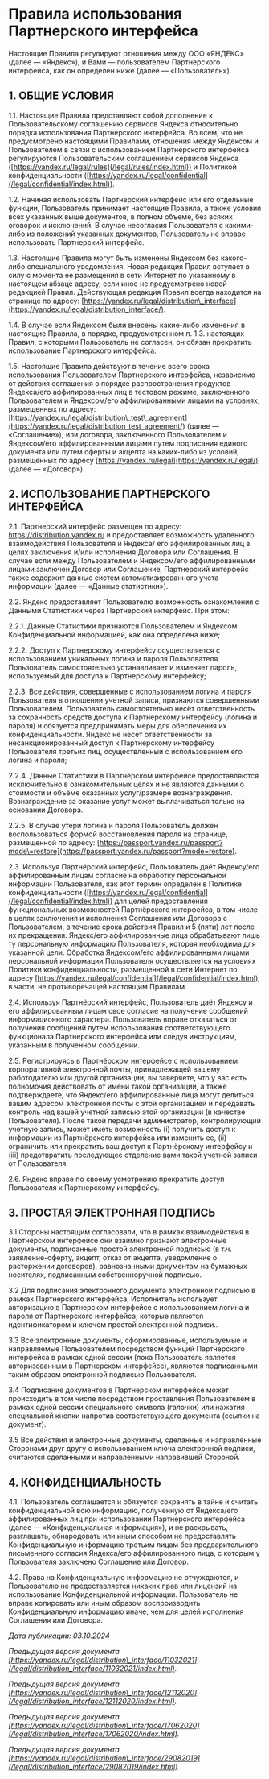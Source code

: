  Правила использования Партнерского интерфейса
=============================================

   Настоящие Правила регулируют отношения между ООО «ЯНДЕКС» (далее — «Яндекс»), и Вами — пользователем Партнерского интерфейса, как он определен ниже (далее — «Пользователь»).

  1\. ОБЩИЕ УСЛОВИЯ
-----------------

 1\.1\. Настоящие Правила представляют собой дополнение к Пользовательскому соглашению сервисов Яндекса относительно порядка использования Партнерского интерфейса. Во всем, что не предусмотрено настоящими Правилами, отношения между Яндексом и Пользователем в связи с использованием Партнерского интерфейса регулируются Пользовательским соглашением сервисов Яндекса ([https://yandex.ru/legal/rules](/legal/rules/index.html)) и Политикой конфиденциальности ([https://yandex.ru/legal/confidential](/legal/confidential/index.html)).

 1\.2\. Начиная использовать Партнерский интерфейс или его отдельные функции, Пользователь принимает настоящие Правила, а также условия всех указанных выше документов, в полном объеме, без всяких оговорок и исключений. В случае несогласия Пользователя с какими\-либо из положений указанных документов, Пользователь не вправе использовать Партнерский интерфейс.

 1\.3\. Настоящие Правила могут быть изменены Яндексом без какого\-либо специального уведомления. Новая редакция Правил вступает в силу с момента ее размещения в сети Интернет по указанному в настоящем абзаце адресу, если иное не предусмотрено новой редакцией Правил. Действующая редакция Правил всегда находится на странице по адресу: [https://yandex.ru/legal/distribution\_interface](https://yandex.ru/legal/distribution_interface/).

 1\.4\. В случае если Яндексом были внесены какие\-либо изменения в настоящие Правила, в порядке, предусмотренном п. 1\.3\. настоящих Правил, с которыми Пользователь не согласен, он обязан прекратить использование Партнерского интерфейса.

 1\.5\. Настоящие Правила действуют в течение всего срока использования Пользователем Партнерского интерфейса, независимо от действия соглашения о порядке распространения продуктов Яндекса/его аффилированных лиц в тестовом режиме, заключенного Пользователем и Яндексом/его аффилированными лицами на условиях, размещенных по адресу: [https://yandex.ru/legal/distribution\_test\_agreement](https://yandex.ru/legal/distribution_test_agreement/) (далее — «Соглашение»), или договора, заключенного Пользователем и Яндексом/его аффилированными лицами путем подписания единого документа или путем оферты и акцепта на каких\-либо из условий, размещенных по адресу [https://yandex.ru/legal](https://yandex.ru/legal/) (далее — «Договор»).

  2\. ИСПОЛЬЗОВАНИЕ ПАРТНЕРСКОГО ИНТЕРФЕЙСА
-----------------------------------------

 2\.1\. Партнерский интерфейс размещен по адресу: <https://distribution.yandex.ru> и предоставляет возможность удаленного взаимодействия Пользователя и Яндекса/ его аффилированных лиц в целях заключения и/или исполнения Договора или Соглашения. В случае если между Пользователем и Яндексом/его аффилированными лицами заключен Договор или Соглашение, Партнерский интерфейс также содержит данные систем автоматизированного учета информации (далее — «Данные статистики»).

 2\.2\. Яндекс предоставляет Пользователю возможность ознакомления с Данными Статистики через Партнерский интерфейс. При этом:

 2\.2\.1\. Данные Статистики признаются Пользователем и Яндексом Конфиденциальной информацией, как она определена ниже;

 2\.2\.2\. Доступ к Партнерскому интерфейсу осуществляется с использованием уникальных логина и пароля Пользователя. Пользователь самостоятельно устанавливает и изменяет пароль, используемый для доступа к Партнерскому интерфейсу;

 2\.2\.3\. Все действия, совершенные с использованием логина и пароля Пользователя в отношении учетной записи, признаются совершенными Пользователем. Пользователь самостоятельно несёт ответственность за сохранность средств доступа к Партнерскому интерфейсу (логина и пароля) и обязуется предпринимать меры для обеспечения их конфиденциальности. Яндекс не несет ответственности за несанкционированный доступ к Партнерскому интерфейсу Пользователя третьих лиц, осуществленный с использованием его логина и пароля;

 2\.2\.4\. Данные Статистики в Партнёрском интерфейсе предоставляются исключительно в ознакомительных целях и не являются данными о стоимости и объёме оказанных услуг/размере вознаграждения. Вознаграждение за оказание услуг может выплачиваться только на основании Договора.

 2\.2\.5\. В случае утери логина и пароля Пользователь должен воспользоваться формой восстановления пароля на странице, размещенной по адресу: [https://passport.yandex.ru/passport?mode\=restore](https://passport.yandex.ru/passport?mode=restore).

 2\.3\. Используя Партнёрский интерфейс, Пользователь даёт Яндексу/его аффилированным лицам согласие на обработку персональной информации Пользователя, как этот термин определен в Политике конфиденциальности ([https://yandex.ru/legal/confidential](/legal/confidential/index.html)) для целей предоставления функциональных возможностей Партнёрского интерфейса, в том числе в целях заключения и исполнения Соглашения или Договора с Пользователем, в течение срока действия Правил и 5 (пяти) лет после их прекращения. Яндекс/его аффилированные лица обрабатывают лишь ту персональную информацию Пользователя, которая необходима для указанной цели. Обработка Яндексом/его аффилированными лицами персональной информации Пользователя осуществляется на условиях Политики конфиденциальности, размещенной в сети Интернет по адресу [https://yandex.ru/legal/confidential](/legal/confidential/index.html), в части, не противоречащей настоящим Правилам.

 2\.4\. Используя Партнёрский интерфейс, Пользователь даёт Яндексу и его аффилированным лицам свое согласие на получение сообщений информационного характера. Пользователь вправе отказаться от получения сообщений путем использования соответствующего функционала Партнерского интерфейса или следуя инструкциям, указанным в полученном сообщении.

 2\.5\. Регистрируясь в Партнёрском интерфейсе с использованием корпоративной электронной почты, принадлежащей вашему работодателю или другой организации, вы заверяете, что у вас есть полномочия действовать от имени такой организации, а также подтверждаете, что Яндекс/его аффилированные лица могут делиться вашим адресом электронной почты с этой организацией и передавать контроль над вашей учетной записью этой организации (в качестве Пользователя). После такой передачи администратор, контролирующий учетную запись, может иметь возможность (i) получить доступ к информации из Партнёрского интерфейса или изменить ее, (ii) ограничить или прекратить ваш доступ к Партнёрскому интерфейсу и (iii) предотвратить последующее отделение вами такой учетной записи от Пользователя.

 2\.6\. Яндекс вправе по своему усмотрению прекратить доступ Пользователя к Партнерскому интерфейсу.

  3\. ПРОСТАЯ ЭЛЕКТРОННАЯ ПОДПИСЬ
-------------------------------

 3\.1 Стороны настоящим согласовали, что в рамках взаимодействия в Партнёрском интерфейсе они взаимно признают электронные документы, подписанные простой электронной подписью (в т.ч. заявление\-оферту, акцепт, отказ от акцепта, уведомление о расторжении договоров), равнозначными документам на бумажных носителях, подписанным собственноручной подписью.

 3\.2 Для подписания электронного документа электронной подписью в рамках Партнерского интерфейса, Исполнитель использует авторизацию в Партнерском интерфейсе с использованием логина и пароля от Партнерского интерфейса, которые являются идентификатором и ключом простой электронной подписи..

 3\.3 Все электронные документы, сформированные, используемые и направляемые Пользователем посредством функций Партнерского интерфейса в рамках одной сессии (пока Пользователь является авторизованным в Партнерском интерфейсе), являются подписанными таким образом электронной подписью Пользователя.

 3\.4 Подписание документов в Партнерском интерфейсе может происходить в том числе посредством проставления Пользователем в рамках одной сессии специального символа (галочки) или нажатия специальной кнопки напротив соответствующего документа (ссылки на документ).

 3\.5 Все действия и электронные документы, сделанные и направленные Сторонами друг другу с использованием ключа электронной подписи, считаются сделанными и направленными направившей Стороной.

  4\. КОНФИДЕНЦИАЛЬНОСТЬ
----------------------

 4\.1\. Пользователь соглашается и обязуется сохранять в тайне и считать конфиденциальной всю информацию, полученную от Яндекса/его аффилированных лиц при использовании Партнерского интерфейса (далее — «Конфиденциальная информация»), и не раскрывать, разглашать, обнародовать или иным способом не предоставлять Конфиденциальную информацию третьим лицам без предварительного письменного согласия Яндекса/его аффилированного лица, с которым у Пользователя заключено Соглашение или Договор.

 4\.2\. Права на Конфиденциальную информацию не отчуждаются, и Пользователю не предоставляется никаких прав или лицензий на использование Конфиденциальной информации. Пользователь не вправе копировать или иным образом воспроизводить Конфиденциальную информацию иначе, чем для целей исполнения Соглашения или Договора.

   *Дата публикации: 03\.10\.2024*

  *Предыдущая версия документа [https://yandex.ru/legal/distribution\_interface/11032021](/legal/distribution_interface/11032021/index.html).* 

 *Предыдущая версия документа [https://yandex.ru/legal/distribution\_interface/12112020](/legal/distribution_interface/12112020/index.html).* 

 *Предыдущая версия документа [https://yandex.ru/legal/distribution\_interface/17062020](/legal/distribution_interface/17062020/index.html).* 

 *Предыдущая версия документа [https://yandex.ru/legal/distribution\_interface/29082019](/legal/distribution_interface/29082019/index.html).* 

  

